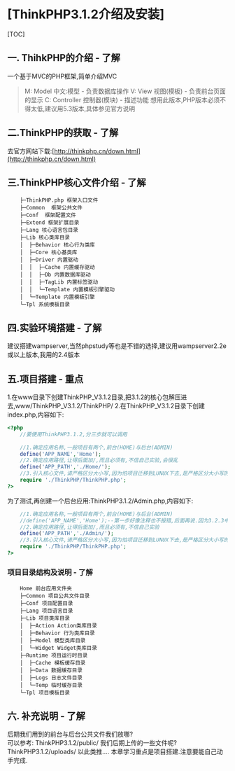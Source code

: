 # [ThinkPHP3.1.2介绍及安装] 
[TOC]
## 一. ThihkPHP的介绍 - 了解
一个基于MVC的PHP框架,简单介绍MVC
> M:   Model 中文:模型 - 负责数据库操作
> V:    View 视图(模板) - 负责前台页面的显示
> C:    Controller 控制器(模块) - 描述功能
想用此版本,PHP版本必须不得太低,建议用5.3版本,具体参见官方说明

## 二.ThinkPHP的获取 - 了解
去官方网站下载:[http://thinkphp.cn/down.html](http://thinkphp.cn/down.html)
## 三.ThinkPHP核心文件介绍 - 了解
```
	├─ThinkPHP.php 框架入口文件
	├─Common  框架公共文件
	├─Conf  框架配置文件
	├─Extend 框架扩展目录
	├─Lang 核心语言包目录
	├─Lib 核心类库目录
	│  ├─Behavior 核心行为类库
	│  ├─Core 核心基类库
	│  ├─Driver 内置驱动
	│  │  ├─Cache 内置缓存驱动
	│  │  ├─Db 内置数据库驱动
	│  │  ├─TagLib 内置标签驱动
	│  │  └─Template 内置模板引擎驱动
	│  └─Template 内置模板引擎
	└─Tpl 系统模板目录
```

## 四.实验环境搭建 - 了解
建议搭建wampserver,当然phpstudy等也是不错的选择,建议用wampserver2.2e或以上版本,我用的2.4版本
## 五.项目搭建 - 重点
1.在www目录下创建ThinkPHP_V3.1.2目录,把3.1.2的核心包解压进去,www/ThinkPHP_V3.1.2/ThinkPHP/
2.在ThinkPHP_V3.1.2目录下创建index.php,内容如下:
```php
<?php
	//要便用ThinkPHP3.1.2,分三步就可以调用
	
	//1.确定应用名称,一般项目有两个,前台(HOME)与后台(ADMIN)
	define('APP_NAME','Home');
	//2.确定应用路径,让得后面加/,而且必须有,不信自己实验,会很乱
	define('APP_PATH','./Home/');
	//3.引入核心文件,请严格区分大小写,因为怕项目迁移到LUNUX下去,是严格区分大小写的.
	require './ThinkPHP/ThinkPHP.php';
?>
```
为了测试,再创建一个后台应用:ThinkPHP3.1.2/Admin.php,内容如下:
```php
	//1.确定应用名称,一般项目有两个,前台(HOME)与后台(ADMIN)
	//define('APP_NAME','Home');--第一步好像注释也不报错,后面再说.因为3.2.3中就没有这一步.
	//2.确定应用路径,让得后面加/,而且必须有,不信自己实验
	define('APP_PATH','./Admin/');
	//3.引入核心文件,请严格区分大小写,因为怕项目迁移到LUNUX下去,是严格区分大小写的.
	require './ThinkPHP/ThinkPHP.php';
?>
```
### 项目目录结构及说明 - 了解
		Home 前台应用文件夹
		├─Common 项目公共文件目录
		├─Conf 项目配置目录
		├─Lang 项目语言目录
		├─Lib 项目类库目录
		│  ├─Action Action类库目录
		│  ├─Behavior 行为类库目录
		│  ├─Model 模型类库目录
		│  └─Widget Widget类库目录
		├─Runtime 项目运行时目录
		│  ├─Cache 模板缓存目录
		│  ├─Data 数据缓存目录
		│  ├─Logs 日志文件目录
		│  └─Temp 临时缓存目录
		└─Tpl 项目模板目录
## 六. 补充说明 - 了解
后期我们用到的前台与后台公共文件我们放哪?   
   可以参考: ThinkPHP3.1.2/public/
我们后期上传的一些文件呢?
    ThinkPHP3.1.2/uploads/
以此类推....
本章学习重点是项目搭建.注意要能自己动手完成.








